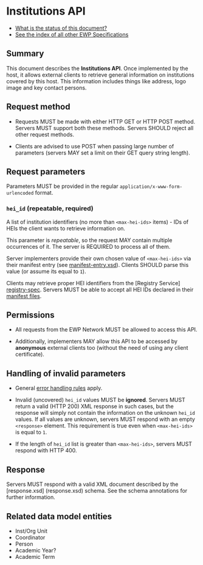 Institutions API
================

* [What is the status of this document?][statuses]
* [See the index of all other EWP Specifications][develhub]


Summary
-------

This document describes the **Institutions API**. Once implemented by the host,
it allows external clients to retrieve general information on institutions
covered by this host. This information includes things like address, logo image
and key contact persons.


Request method
--------------

 * Requests MUST be made with either HTTP GET or HTTP POST method. Servers MUST
   support both these methods. Servers SHOULD reject all other request methods.

 * Clients are advised to use POST when passing large number of parameters
   (servers MAY set a limit on their GET query string length).


Request parameters
------------------

Parameters MUST be provided in the regular `application/x-www-form-urlencoded`
format.


### `hei_id` (repeatable, required)

A list of institution identifiers (no more than `<max-hei-ids>` items) - IDs of
HEIs the client wants to retrieve information on.

This parameter is *repeatable*, so the request MAY contain multiple occurrences
of it. The server is REQUIRED to process all of them.

Server implementers provide their own chosen value of `<max-hei-ids>` via their
manifest entry (see [manifest-entry.xsd](manifest-entry.xsd)). Clients SHOULD
parse this value (or assume its equal to `1`).

Clients may retrieve proper HEI identifiers from the [Registry Service]
[registry-spec]. Servers MUST be able to accept all HEI IDs declared in their
[manifest files][discovery-api].


Permissions
-----------

 * All requests from the EWP Network MUST be allowed to access this API.

 * Additionally, implementers MAY allow this API to be accessed by
   **anonymous** external clients too (without the need of using any client
   certificate).


Handling of invalid parameters
------------------------------

 * General [error handling rules][error-handling] apply.

 * Invalid (uncovered) `hei_id` values MUST be **ignored**. Servers MUST return
   a valid (HTTP 200) XML response in such cases, but the response will simply
   not contain the information on the unknown `hei_id` values. If all values
   are unknown, servers MUST respond with an empty `<response>` element.
   This requirement is true even when `<max-hei-ids>` is equal to `1`.

 * If the length of `hei_id` list is greater than `<max-hei-ids>`, servers
   MUST respond with HTTP 400.


Response
--------

Servers MUST respond with a valid XML document described by the [response.xsd]
(response.xsd) schema. See the schema annotations for further information.


Related data model entities
---------------------------

 * Inst/Org Unit
 * Coordinator
 * Person
 * Academic Year?
 * Academic Term


[develhub]: http://developers.erasmuswithoutpaper.eu/
[statuses]: https://github.com/erasmus-without-paper/ewp-specs-management#statuses
[registry-spec]: https://github.com/erasmus-without-paper/ewp-specs-api-registry
[discovery-api]: https://github.com/erasmus-without-paper/ewp-specs-api-discovery
[echo]: https://github.com/erasmus-without-paper/ewp-specs-api-echo
[error-handling]: https://github.com/erasmus-without-paper/ewp-specs-architecture#error-handling
